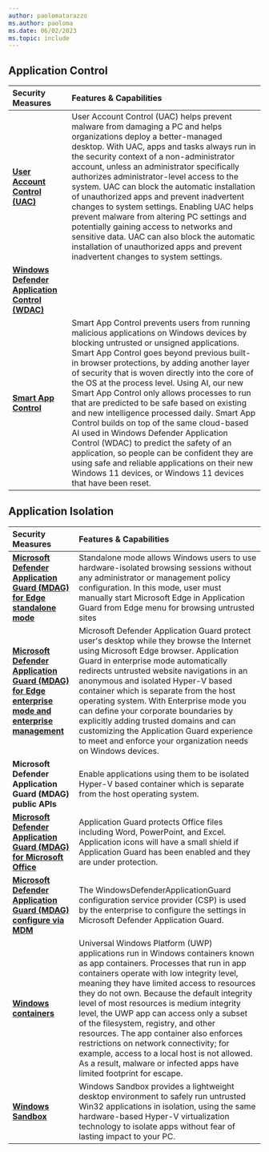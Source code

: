 ```yaml
---
author: paolomatarazzo
ms.author: paoloma
ms.date: 06/02/2023
ms.topic: include
---
```


## Application Control

| Security Measures | Features & Capabilities |
|:---|:---|
| **[User Account Control (UAC)](https://learn.microsoft.com/windows/security/application-security/application-control/user-account-control/)** | User Account Control (UAC) helps prevent malware from damaging a PC and helps organizations deploy a better-managed desktop. With UAC, apps and tasks always run in the security context of a non-administrator account, unless an administrator specifically authorizes administrator-level access to the system. UAC can block the automatic installation of unauthorized apps and prevent inadvertent changes to system settings. Enabling UAC helps prevent malware from altering PC settings and potentially gaining access to networks and sensitive data. UAC can also block the automatic installation of unauthorized apps and prevent inadvertent changes to system settings.  |
| **[Windows Defender Application Control (WDAC)](https://learn.microsoft.com/windows/security/threat-protection/windows-defender-application-control/windows-defender-application-control)** |  |
| **[Smart App Control](https://learn.microsoft.com/windows/security/threat-protection/windows-defender-application-control/windows-defender-application-control)** | Smart App Control prevents users from running malicious applications on Windows devices by blocking untrusted or unsigned applications. Smart App Control goes beyond previous built-in browser protections, by adding another layer of security that is woven directly into the core of the OS at the process level. Using AI, our new Smart App Control only allows processes to run that are predicted to be safe based on existing and new intelligence processed daily. Smart App Control builds on top of the same cloud-based AI used in Windows Defender Application Control (WDAC) to predict the safety of an application, so people can be confident they are using safe and reliable applications on their new Windows 11 devices, or Windows 11 devices that have been reset. |

## Application Isolation

| Security Measures | Features & Capabilities |
|:---|:---|
| **[Microsoft Defender Application Guard (MDAG) for Edge standalone mode](https://learn.microsoft.com/windows/security/threat-protection/microsoft-defender-application-guard/md-app-guard-overview)** | Standalone mode allows Windows users to use hardware-isolated browsing sessions without any administrator or management policy configuration. In this mode, user must manually start Microsoft Edge in Application Guard from Edge menu for browsing untrusted sites |
| **[Microsoft Defender Application Guard (MDAG) for Edge enterprise mode and enterprise management](https://learn.microsoft.com/windows/security/threat-protection/microsoft-defender-application-guard/configure-md-app-guard)** | Microsoft Defender Application Guard protect user's desktop while they browse the Internet using Microsoft Edge browser. Application Guard in enterprise mode automatically redirects untrusted website navigations in an anonymous and isolated Hyper-V based container which is separate from the host operating system. With Enterprise mode you can define your corporate boundaries by explicitly adding trusted domains and can customizing the Application Guard experience to meet and enforce your organization needs on Windows devices. |
| **Microsoft Defender Application Guard (MDAG) public APIs** | Enable applications using them to be isolated Hyper-V based container which is separate from the host operating system. |
| **[Microsoft Defender Application Guard (MDAG) for Microsoft Office](https://support.microsoft.com/office/application-guard-for-office-9e0fb9c2-ffad-43bf-8ba3-78f785fdba46)** | Application Guard protects Office files including Word, PowerPoint, and Excel. Application icons will have a small shield if Application Guard has been enabled and they are under protection. |
| **[Microsoft Defender Application Guard (MDAG) configure via MDM](https://learn.microsoft.com/windows/client-management/mdm/windowsdefenderapplicationguard-csp)** | The WindowsDefenderApplicationGuard configuration service provider (CSP) is used by the enterprise to configure the settings in Microsoft Defender Application Guard. |
| **[Windows containers](https://learn.microsoft.com/virtualization/windowscontainers/about/)** | Universal Windows Platform (UWP) applications run in Windows containers known as app containers. Processes that run in app containers operate with low integrity level, meaning they have limited access to resources they do not own. Because the default integrity level of most resources is medium integrity level, the UWP app can access only a subset of the filesystem, registry, and other resources. The app container also enforces restrictions on network connectivity; for example, access to a local host is not allowed. As a result, malware or infected apps have limited footprint for escape. |
| **[Windows Sandbox](https://learn.microsoft.com/windows/security/application-security/application-isolation/windows-sandbox/windows-sandbox-overview)** | Windows Sandbox provides a lightweight desktop environment to safely run untrusted Win32 applications in isolation, using the same hardware-based Hyper-V virtualization technology to isolate apps without fear of lasting impact to your PC. |
